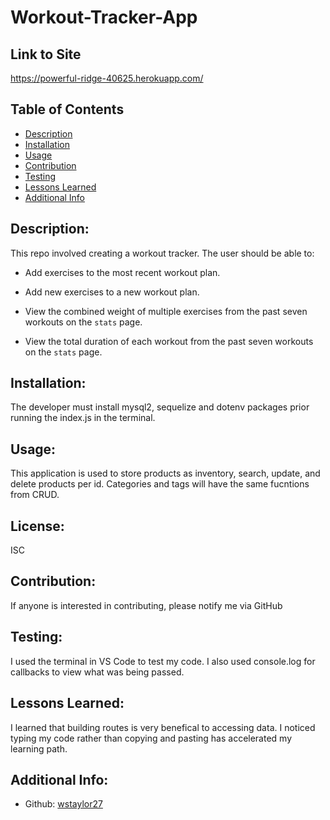 # Workout-Tracker-App

## Link to Site

https://powerful-ridge-40625.herokuapp.com/

## Table of Contents

- [Description](#description)
- [Installation](#installation)
- [Usage](#usage)
- [Contribution](#contribution)
- [Testing](#testing)
- [Lessons Learned](#lessons-learned)
- [Additional Info](#additional-info)

## Description:

This repo involved creating a workout tracker. The user should be able to:

- Add exercises to the most recent workout plan.

- Add new exercises to a new workout plan.

- View the combined weight of multiple exercises from the past seven workouts on the `stats` page.

- View the total duration of each workout from the past seven workouts on the `stats` page.

## Installation:

The developer must install mysql2, sequelize and dotenv packages prior running the index.js in the terminal.

## Usage:

This application is used to store products as inventory, search, update, and delete products per id. Categories and tags will have the same fucntions from CRUD.

## License:

ISC

## Contribution:

If anyone is interested in contributing, please notify me via GitHub

## Testing:

I used the terminal in VS Code to test my code. I also used console.log for callbacks to view what was being passed.

## Lessons Learned:

I learned that building routes is very benefical to accessing data. I noticed typing my code rather than copying and pasting has accelerated my learning path.

## Additional Info:

- Github: [wstaylor27](https://github.com/wstaylor27)
